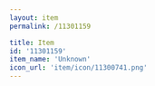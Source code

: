 ```yaml
---
layout: item
permalink: /11301159

title: Item
id: '11301159'
item_name: 'Unknown'
icon_url: 'item/icon/11300741.png'
---
```

